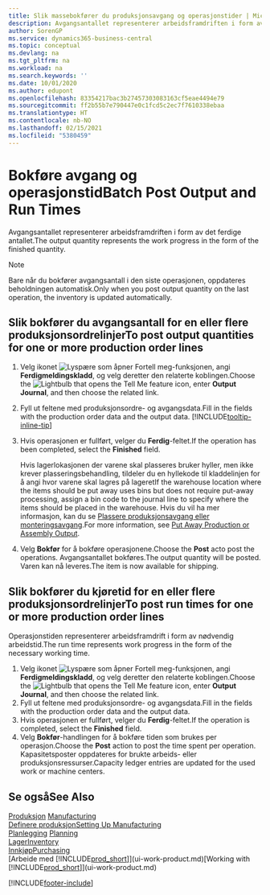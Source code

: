 ```yaml
---
title: Slik massebokfører du produksjonsavgang og operasjonstider | Microsoft-dokumentasjon
description: Avgangsantallet representerer arbeidsframdriften i form av det ferdige antallet.
author: SorenGP
ms.service: dynamics365-business-central
ms.topic: conceptual
ms.devlang: na
ms.tgt_pltfrm: na
ms.workload: na
ms.search.keywords: ''
ms.date: 10/01/2020
ms.author: edupont
ms.openlocfilehash: 83354217bac3b27457303083163cf5eae4494e79
ms.sourcegitcommit: ff2b55b7e790447e0c1fcd5c2ec7f7610338ebaa
ms.translationtype: HT
ms.contentlocale: nb-NO
ms.lasthandoff: 02/15/2021
ms.locfileid: "5380459"
---
```

# <a name="batch-post-output-and-run-times"></a><span data-ttu-id="fee1a-103">Bokføre avgang og operasjonstid</span><span class="sxs-lookup"><span data-stu-id="fee1a-103">Batch Post Output and Run Times</span></span>
<span data-ttu-id="fee1a-104">Avgangsantallet representerer arbeidsframdriften i form av det ferdige antallet.</span><span class="sxs-lookup"><span data-stu-id="fee1a-104">The output quantity represents the work progress in the form of the finished quantity.</span></span>  

> [!NOTE]
> <span data-ttu-id="fee1a-105">Bare når du bokfører avgangsantall i den siste operasjonen, oppdateres beholdningen automatisk.</span><span class="sxs-lookup"><span data-stu-id="fee1a-105">Only when you post output quantity on the last operation, the inventory is updated automatically.</span></span>  

## <a name="to-post-output-quantities-for-one-or-more-production-order-lines"></a><span data-ttu-id="fee1a-106">Slik bokfører du avgangsantall for en eller flere produksjonsordrelinjer</span><span class="sxs-lookup"><span data-stu-id="fee1a-106">To post output quantities for one or more production order lines</span></span>
1. <span data-ttu-id="fee1a-107">Velg ikonet ![Lyspære som åpner Fortell meg-funksjonen](media/ui-search/search_small.png "Fortell hva du vil gjøre"), angi **Ferdigmeldingskladd**, og velg deretter den relaterte koblingen.</span><span class="sxs-lookup"><span data-stu-id="fee1a-107">Choose the ![Lightbulb that opens the Tell Me feature](media/ui-search/search_small.png "Tell me what you want to do") icon, enter **Output Journal**, and then choose the related link.</span></span>  
2. <span data-ttu-id="fee1a-108">Fyll ut feltene med produksjonsordre- og avgangsdata.</span><span class="sxs-lookup"><span data-stu-id="fee1a-108">Fill in the fields with the production order data and the output data.</span></span> [!INCLUDE[tooltip-inline-tip](includes/tooltip-inline-tip_md.md)]
3. <span data-ttu-id="fee1a-109">Hvis operasjonen er fullført, velger du **Ferdig**-feltet.</span><span class="sxs-lookup"><span data-stu-id="fee1a-109">If the operation has been completed, select the **Finished** field.</span></span>  

    <span data-ttu-id="fee1a-110">Hvis lagerlokasjonen der varene skal plasseres bruker hyller, men ikke krever plasseringsbehandling, tildeler du en hyllekode til kladdelinjen for å angi hvor varene skal lagres på lageret</span><span class="sxs-lookup"><span data-stu-id="fee1a-110">If the warehouse location where the items should be put away uses bins but does not require put-away processing,  assign a bin code to the journal line to specify where the items should be placed in the warehouse.</span></span> <span data-ttu-id="fee1a-111">Hvis du vil ha mer informasjon, kan du se [Plassere produksjonsavgang eller monteringsavgang](warehouse-how-to-put-away-production-output.md).</span><span class="sxs-lookup"><span data-stu-id="fee1a-111">For more information, see [Put Away Production or Assembly Output](warehouse-how-to-put-away-production-output.md).</span></span>  

4. <span data-ttu-id="fee1a-112">Velg **Bokfør** for å bokføre operasjonene.</span><span class="sxs-lookup"><span data-stu-id="fee1a-112">Choose the **Post** acto post the operations.</span></span> <span data-ttu-id="fee1a-113">Avgangsantallet bokføres.</span><span class="sxs-lookup"><span data-stu-id="fee1a-113">The output quantity will be posted.</span></span> <span data-ttu-id="fee1a-114">Varen kan nå leveres.</span><span class="sxs-lookup"><span data-stu-id="fee1a-114">The item is now available for shipping.</span></span>  

## <a name="to-post-run-times-for-one-or-more-production-order-lines"></a><span data-ttu-id="fee1a-115">Slik bokfører du kjøretid for en eller flere produksjonsordrelinjer</span><span class="sxs-lookup"><span data-stu-id="fee1a-115">To post run times for one or more production order lines</span></span>
<span data-ttu-id="fee1a-116">Operasjonstiden representerer arbeidsframdrift i form av nødvendig arbeidstid.</span><span class="sxs-lookup"><span data-stu-id="fee1a-116">The run time represents work progress in the form of the necessary working time.</span></span>    

1.  <span data-ttu-id="fee1a-117">Velg ikonet ![Lyspære som åpner Fortell meg-funksjonen](media/ui-search/search_small.png "Fortell hva du vil gjøre"), angi **Ferdigmeldingskladd**, og velg deretter den relaterte koblingen.</span><span class="sxs-lookup"><span data-stu-id="fee1a-117">Choose the ![Lightbulb that opens the Tell Me feature](media/ui-search/search_small.png "Tell me what you want to do") icon, enter **Output Journal**, and then choose the related link.</span></span>  
2. <span data-ttu-id="fee1a-118">Fyll ut feltene med produksjonsordre- og avgangsdata.</span><span class="sxs-lookup"><span data-stu-id="fee1a-118">Fill in the fields with the production order data and the output data.</span></span>  
3.  <span data-ttu-id="fee1a-119">Hvis operasjonen er fullført, velger du **Ferdig**-feltet.</span><span class="sxs-lookup"><span data-stu-id="fee1a-119">If the operation is completed, select the **Finished** field.</span></span>  
4. <span data-ttu-id="fee1a-120">Velg **Bokfør**-handlingen for å bokføre tiden som brukes per operasjon.</span><span class="sxs-lookup"><span data-stu-id="fee1a-120">Choose the **Post** action to post the time spent per operation.</span></span> <span data-ttu-id="fee1a-121">Kapasitetsposter oppdateres for brukte arbeids- eller produksjonsressurser.</span><span class="sxs-lookup"><span data-stu-id="fee1a-121">Capacity ledger entries are updated for the used work or machine centers.</span></span>

## <a name="see-also"></a><span data-ttu-id="fee1a-122">Se også</span><span class="sxs-lookup"><span data-stu-id="fee1a-122">See Also</span></span>  
<span data-ttu-id="fee1a-123">[Produksjon](production-manage-manufacturing.md)  </span><span class="sxs-lookup"><span data-stu-id="fee1a-123">[Manufacturing](production-manage-manufacturing.md)  </span></span>  
[<span data-ttu-id="fee1a-124">Definere produksjon</span><span class="sxs-lookup"><span data-stu-id="fee1a-124">Setting Up Manufacturing</span></span>](production-configure-production-processes.md)  
<span data-ttu-id="fee1a-125">[Planlegging](production-planning.md)    </span><span class="sxs-lookup"><span data-stu-id="fee1a-125">[Planning](production-planning.md)    </span></span>  
[<span data-ttu-id="fee1a-126">Lager</span><span class="sxs-lookup"><span data-stu-id="fee1a-126">Inventory</span></span>](inventory-manage-inventory.md)  
[<span data-ttu-id="fee1a-127">Innkjøp</span><span class="sxs-lookup"><span data-stu-id="fee1a-127">Purchasing</span></span>](purchasing-manage-purchasing.md)  
<span data-ttu-id="fee1a-128">[Arbeide med [!INCLUDE[prod_short](includes/prod_short.md)]](ui-work-product.md)</span><span class="sxs-lookup"><span data-stu-id="fee1a-128">[Working with [!INCLUDE[prod_short](includes/prod_short.md)]](ui-work-product.md)</span></span>


[!INCLUDE[footer-include](includes/footer-banner.md)]